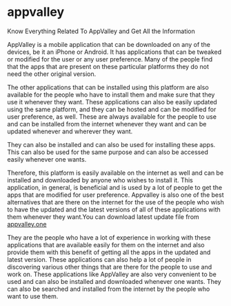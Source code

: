 # appvalley

Know Everything Related To AppValley and Get All the Information

AppValley is a mobile application that can be downloaded on any of the devices, be it an iPhone or
Android. It has applications that can be tweaked or modified for the user or any user preference. Many
of the people find that the apps that are present on these particular platforms they do not need the
other original version.

The other applications that can be installed using this platform are also available for the people who
have to install them and make sure that they use it whenever they want. These applications can also be
easily updated using the same platform, and they can be hosted and can be modified for user
preference, as well. These are always available for the people to use and can be installed from the
internet whenever they want and can be updated whenever and wherever they want.

They can also be installed and can also be used for installing these apps. This can also be used for the
same purpose and can also be accessed easily whenever one wants. 

Therefore, this platform is easily available on the internet as well and can be installed and downloaded
by anyone who wishes to install it. This application, in general, is beneficial and is used by a lot of people
to get the apps that are modified for user preference. Appvalley is also one of the best alternatives that
are there on the internet for the use of the people who wish to have the updated and the latest versions
of all of these applications with them whenever they want.You can download latest update file from <a href="https://appvalley.one/">appvalley.one</a>

They are the people who have a lot of experience in working with these applications that are available
easily for them on the internet and also provide them with this benefit of getting all the apps in the
updated and latest version. These applications can also help a lot of people in discovering various other
things that are there for the people to use and work on. These applications like AppValley are also very
convenient to be used and can also be installed and downloaded whenever one wants. They can also be
searched and installed from the internet by the people who want to use them.
